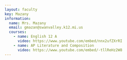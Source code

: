 ```yaml
---
layout: faculty
key: Mazany
information:
  name: Mrs. Mazany
  email: gmazan@swanvalley.k12.mi.us
  courses:
    - name: English 12 A
      video: https://www.youtube.com/embed/nnx2ufZXrRI
    - name: AP Literature and Composition
      video: https://www.youtube.com/embed/-tllReHz2W8
---
```


